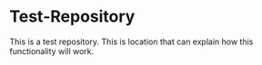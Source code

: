 # Test-Repository
This is a test repository.  This is location that can explain how this functionality will work.
